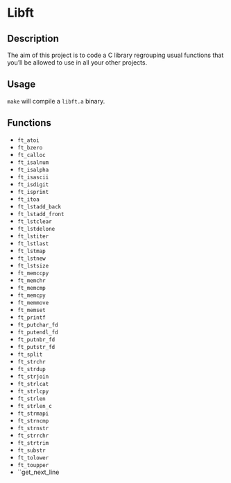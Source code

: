 # Libft

## Description

The aim of this project is to code a C library regrouping usual functions that
you’ll be allowed to use in all your other projects. <br>

## Usage

``make`` will compile a ``libft.a`` binary.


## Functions

* ``ft_atoi``
* ``ft_bzero``
* ``ft_calloc``
* ``ft_isalnum``
* ``ft_isalpha``
* ``ft_isascii``
* ``ft_isdigit``
* ``ft_isprint``
* ``ft_itoa``
* ``ft_lstadd_back``
* ``ft_lstadd_front``
* ``ft_lstclear``
* ``ft_lstdelone``
* ``ft_lstiter``
* ``ft_lstlast``
* ``ft_lstmap``
* ``ft_lstnew``
* ``ft_lstsize``
* ``ft_memccpy``
* ``ft_memchr``
* ``ft_memcmp``
* ``ft_memcpy``
* ``ft_memmove``
* ``ft_memset``
* ``ft_printf``
* ``ft_putchar_fd``
* ``ft_putendl_fd``
* ``ft_putnbr_fd``
* ``ft_putstr_fd``
* ``ft_split``
* ``ft_strchr``
* ``ft_strdup``
* ``ft_strjoin``
* ``ft_strlcat``
* ``ft_strlcpy``
* ``ft_strlen``
* ``ft_strlen_c``
* ``ft_strmapi``
* ``ft_strncmp``
* ``ft_strnstr``
* ``ft_strrchr``
* ``ft_strtrim``
* ``ft_substr``
* ``ft_tolower``
* ``ft_toupper``
* ``get_next_line

